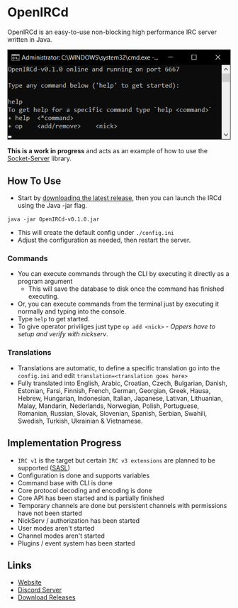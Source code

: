 # OpenIRCd
OpenIRCd is an easy-to-use non-blocking high performance IRC server written in Java.

![A screenshot of OpenIRCd](.github/screenshot.png "Screenshot")

**This is a work in progress** and acts as an example of how to use the [Socket-Server](https://github.com/Konloch/Socket-Server/) library.

## How To Use
+ Start by [downloading the latest release](https://github.com/Konloch/OpenIRCd/releases), then you can launch the IRCd using the Java -jar flag.
```
java -jar OpenIRCd-v0.1.0.jar
```
+ This will create the default config under `./config.ini`
+ Adjust the configuration as needed, then restart the server.

### Commands
+ You can execute commands through the CLI by executing it directly as a program argument
    + This will save the database to disk once the command has finished executing.
+ Or, you can execute commands from the terminal just by executing it normally and typing into the console.
+ Type `help` to get started.
+ To give operator priviliges just type `op add <nick>` - *Oppers have to setup and verify with nickserv*.

### Translations
+ Translations are automatic, to define a specific translation go into the `config.ini` and edit `translation=<translation goes here>`
+ Fully translated into English, Arabic, Croatian, Czech, Bulgarian, Danish, Estonian, Farsi, Finnish, French, German, Georgian, Greek, Hausa, Hebrew, Hungarian, Indonesian, Italian, Japanese, Lativan, Lithuanian, Malay, Mandarin, Nederlands, Norwegian, Polish, Portuguese, Romanian, Russian, Slovak, Slovenian, Spanish, Serbian, Swahili, Swedish, Turkish, Ukrainian & Vietnamese.

## Implementation Progress
+ `IRC v1` is the target but certain `IRC v3 extensions` are planned to be supported ([SASL](https://ircv3.net/specs/extensions/sasl-3.1))
+ Configuration is done and supports variables
+ Command base with CLI is done
+ Core protocol decoding and encoding is done
+ Core API has been started and is partially finished
+ Temporary channels are done but persistent channels with permissions have not been started
+ NickServ / authorization has been started
+ User modes aren't started
+ Channel modes aren't started
+ Plugins / event system has been started

## Links
* [Website](https://konloch.com/OpenIRCd/)
* [Discord Server](https://discord.gg/aexsYpfMEf)
* [Download Releases](https://github.com/Konloch/OpenIRCd/releases)
